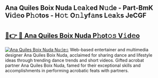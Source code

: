 ## Ana Quiles Boix Nuda L𝚎a𝚔ed N𝚞𝚍e - Part-BmK Vi𝚍𝚎o P𝚑𝚘tos - H𝚘𝚝 O𝚗𝚕yf𝚊ns L𝚎a𝚔s JeCGF

# <h2><a href="http://kf2xoqg.oniu.top/?m=Ana+Quiles+Boix+Nuda">🔗👉 🔴 Ana Quiles Boix Nuda P𝚑ot𝚘𝚜 V𝚒d𝚎o</a></h2>

[![Ana Quiles Boix Nuda Nu𝚍e𝚜](https://i.imgur.com/0qMVB7G.gif)](http://kf2xoqg.oniu.top/?m=Ana+Quiles+Boix+Nuda)
Web-based entertainer and multimedia designer Ana Quiles Boix Nuda, acclaimed for sharing dance and lifestyle ideas through trending dance trends and short videos. Gifted acrobat partner Ana Quiles Boix Nuda, famed for their exceptional skills and accomplishments in performing acrobatic feats with partners.  
